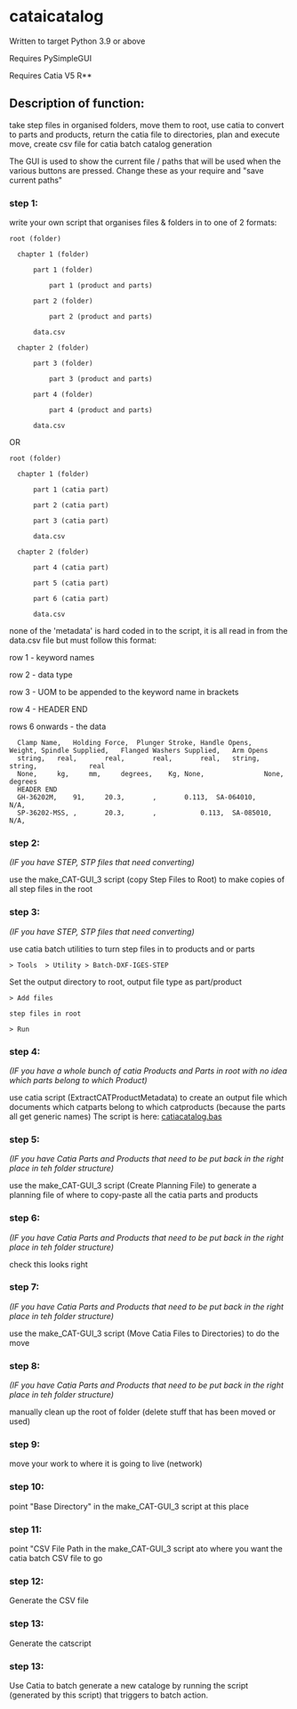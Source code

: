 # cataicatalog

Written to target Python 3.9 or above

Requires PySimpleGUI

Requires Catia V5 R**

## Description of function:

take step files in organised folders, move them to root, use catia to convert to parts and products, return the catia file to directories, plan and execute move, create csv file for catia batch catalog generation

The GUI is used to show the current file / paths that will be used when the various buttons are pressed. Change these as your require and "save current paths"

### step 1:
write your own script that organises files & folders in to one of 2 formats:

    root (folder)
  
  	  chapter 1 (folder)
   
  		  part 1 (folder)
    
  			  part 1 (product and parts)
     
  		  part 2 (folder)
    
  			  part 2 (product and parts)
     
  		  data.csv
    
  	  chapter 2 (folder)
   
  		  part 3 (folder)
    
  			  part 3 (product and parts)
     
  		  part 4 (folder)
    
  			  part 4 (product and parts)
     
  		  data.csv
  
   OR
  
    root (folder)
  
  	  chapter 1 (folder)
   
  		  part 1 (catia part)
    
  		  part 2 (catia part)
    
  		  part 3 (catia part)
    
  		  data.csv
    
  	  chapter 2 (folder)
   
  		  part 4 (catia part)
    
  		  part 5 (catia part)
    
  		  part 6 (catia part)
    
  		  data.csv

 none of the 'metadata' is hard coded in to the script, it is all read in from the data.csv file but must follow this format:

 row 1 - keyword names
 
 row 2 - data type
 
 row 3 - UOM to be appended to the keyword name in brackets
 
 row 4 - HEADER END
 
 rows 6 onwards - the data
 

      Clamp Name,	Holding Force,	Plunger Stroke,	Handle Opens,	Weight,	Spindle Supplied,	Flanged Washers Supplied,	Arm Opens
      string,	real,		real,		real,		real,	string,			string,				real
      None,		kg,		mm,		degrees,	Kg,	None,		        None,				degrees	
      HEADER END									
      GH-36202M,	91,		20.3,		,		0.113,	SA-064010,              N/A,                            
      SP-36202-MSS,	,		20.3,		,	        0.113,	SA-085010, 		N/A,

### step 2: 

*(IF you have STEP, STP files that need converting)*

use the make_CAT-GUI_3 script (copy Step Files to Root) to make copies of all step files in the root


### step 3:

*(IF you have STEP, STP files that need converting)*

use catia batch utilities to turn step files in to products and or parts

    > Tools  > Utility > Batch-DXF-IGES-STEP

Set the output directory to root, output file type as part/product

    > Add files

    step files in root

    > Run

### step 4:

*(IF you have a whole bunch of catia Products and Parts in root with no idea which parts belong to which Product)*

use catia script (ExtractCATProductMetadata) to create an output file which documents which catparts belong to which catproducts (because the parts all get generic names)
The script is here: [catiacatalog.bas](https://github.com/gubbins-inc/cataicatalog/blob/main/catiacatalog.bas)

### step 5:

*(IF you have Catia Parts and Products that need to be put back in the right place in teh folder structure)*

use the make_CAT-GUI_3 script (Create Planning File) to generate a planning file of where to copy-paste all the catia parts and products

### step 6:

*(IF you have Catia Parts and Products that need to be put back in the right place in teh folder structure)*

check this looks right

### step 7:

*(IF you have Catia Parts and Products that need to be put back in the right place in teh folder structure)*

use the make_CAT-GUI_3 script (Move Catia Files to Directories) to do the move

### step 8:

*(IF you have Catia Parts and Products that need to be put back in the right place in teh folder structure)*

manually clean up the root of folder (delete stuff that has been moved or used)

### step 9:
move your work to where it is going to live (network)

### step 10:
point "Base Directory" in the make_CAT-GUI_3 script at this place

### step 11:
point "CSV File Path in the make_CAT-GUI_3 script ato where you want the catia batch CSV file to go

### step 12:
Generate the CSV file

### step 13:
Generate the catscript

### step 13:
Use Catia to batch generate a new cataloge by running the script (generated by this script) that triggers to batch action.
